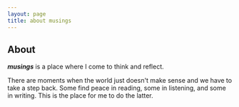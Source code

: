```yaml
---
layout: page
title: about musings
---
```

## About
***musings*** is a place where I come to think and reflect.  

There are moments when the world just doesn't make sense and we have to take a step back. Some find peace in reading, some in listening, and some in writing. This is the place for me to do the latter.
